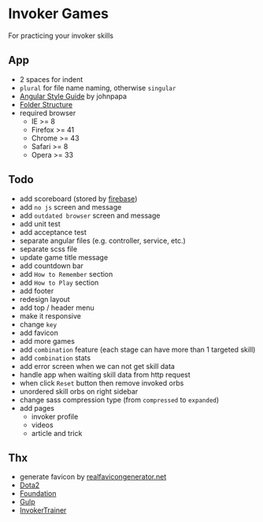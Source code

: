 # Invoker Games

For practicing your invoker skills

## App

- 2 spaces for indent
- `plural` for file name naming, otherwise `singular`
- [Angular Style Guide](https://github.com/johnpapa/angular-styleguide) by johnpapa
- [Folder Structure](http://stackoverflow.com/questions/18542353/angularjs-folder-structure)
- required browser 
  - IE >= 8
  - Firefox >= 41
  - Chrome >= 43
  - Safari >= 8
  - Opera >= 33

## Todo

- add scoreboard (stored by [firebase](https://www.firebase.com/))
- add `no js` screen and message
- add `outdated browser` screen and message
- add unit test
- add acceptance test
- separate angular files (e.g. controller, service, etc.)
- separate scss file
- update game title message
- add countdown bar
- add `How to Remember` section
- add `How to Play` section
- add footer
- redesign layout
- add top / header menu
- make it responsive
- change `key`
- add favicon
- add more games
- add `combination` feature (each stage can have more than 1 targeted skill)
- add `combination` stats
- add error screen when we can not get skill data
- handle app when waiting skill data from http request
- when click `Reset` button then remove invoked orbs
- unordered skill orbs on right sidebar
- change sass compression type (from `compressed` to `expanded`)
- add pages
  - invoker profile
  - videos
  - article and trick

## Thx

- generate favicon by [realfavicongenerator.net](http://realfavicongenerator.net/)
- [Dota2](http://www.dota2.com/)
- [Foundation](http://foundation.zurb.com/)
- [Gulp](http://gulpjs.com/)
- [InvokerTrainer](https://dl.dropboxusercontent.com/u/75495922/InvokerTrainer.htm)
